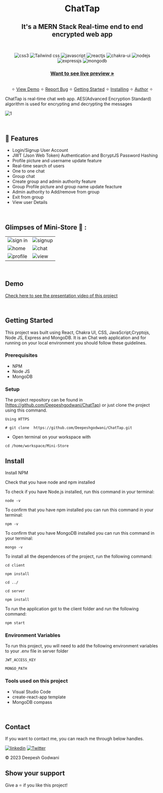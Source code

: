 <h1 align="center">ChatTap</h1> 

<h2 align="center">It's a MERN Stack Real-time end to end encrypted web app</h2>

<br />
<p align="center">
     <img src="https://img.shields.io/badge/CSS3-1572B6?style=for-the-badge&logo=css3&logoColor=white" alt="css3"/> 
     <img src="https://img.shields.io/badge/tailwindcss-%2338B2AC.svg?style=for-the-badge&logo=tailwind-css&logoColor=white" alt="Tailwind css" />
     <img src="https://img.shields.io/badge/JAVASCRIPT-%230077B5.svg?&style=for-the-badge&color=black&logo=JAVASCRIPT&logoColor=yellow" alt="javascript"/>
    <img src="https://img.shields.io/badge/React-20232A?style=for-the-badge&logo=react&logoColor=61DAFB" alt="reactjs" />
    <img src="https://img.shields.io/badge/Chakra%20UI-3bc7bd?style=for-the-badge&logo=chakraui&logoColor=white" alt="chakra-ui"/>  
    <img src="https://img.shields.io/badge/Node.js-339933?style=for-the-badge&logo=nodedotjs&logoColor=white" alt="nodejs" />
    <img src="https://img.shields.io/badge/Express.js-000000?style=for-the-badge&logo=express&logoColor=white" alt="expressjs"/>
    <img src="https://img.shields.io/badge/MongoDB-4EA94B?style=for-the-badge&logo=mongodb&logoColor=white" alt="mongodb"/>
</p>

<h3 align="center"><a href="https://chattap.onrender.com/"><strong>Want to see live preview »</strong></a></h3>

<p align="center"> 
    <br />&#10023;
    <a href="#Demo">View Demo</a>   &#10023;  
    <a href="https://github.com/Deepeshgodwani/ChatTap/issues">Report Bug</a>    &#10023;
    <a href="#Getting-Started">Getting Started</a> &#10023; <a href="#Install">Installing</a> &#10023;    
    <a href="#Contact">Author</a> &#10023;
  </p>
  
  ChatTap is real-time chat web app. AES(Advanced Encryption Standard) algorithm is used for encrypting amd decrypting the messages
  
 
  
  ![1](https://res.cloudinary.com/dynjwlpl3/image/upload/v1676485150/Chat-app/chatFront_qnidky.png)
  
  <br />
  
## 🚀 Features
- Login/Signup User Account
- JWT (Json Web Token) Authentication and BcryptJS Password Hashing
- Profile picture and username update feature
- Real-time search of users
- One to one chat
- Group chat
- Create group and admin authority feature
- Group Profile picture and group name update feacture
- Admin authority to Add/remove from group
- Exit from group
- View user Details
<br />

## Glimpses of Mini-Store 🙈 :


<table>
  <tr>
    <td><img src="https://res.cloudinary.com/dynjwlpl3/image/upload/v1676485142/Chat-app/chatLogin_grmqbc.png" alt="sign in" /></td>
    <td><img src="https://res.cloudinary.com/dynjwlpl3/image/upload/v1676485142/Chat-app/chatsignup_gt3jry.png" alt="signup" /></td>
  </tr>
  <tr>
    <td><img src="https://res.cloudinary.com/dynjwlpl3/image/upload/v1676485150/Chat-app/chat1_nvkpoy.png" alt="home" /></td>
    <td><img src="https://res.cloudinary.com/dynjwlpl3/image/upload/v1676485143/Chat-app/chat2_c471zh.png" alt="chat" /></td>
  </tr>
  <tr>
    <td><img src="https://res.cloudinary.com/dynjwlpl3/image/upload/v1676485143/Chat-app/chat3_a3xnes.png" alt="profile" /></td>
    <td><img src="https://res.cloudinary.com/dynjwlpl3/image/upload/v1676485143/Chat-app/chat4_prqgf3.png" alt="view" /></td>
  </tr>
</table>

<br />

## Demo

[Check here to see the presentation video of this project](https://www.linkedin.com/posts/m-sehrawat_programming-marketing-computerscience-activity-6932731204051816448-q0vg?utm_source=linkedin_share&utm_medium=member_desktop_web)


<br/>


## Getting Started

This project was built using React, Chakra UI, CSS, JavaScript,Cryptojs, Node JS, Express and MongoDB. It is an Chat web application and for running on your local environment you should follow these guidelines.


### Prerequisites

- NPM 
- Node JS
- MongoDB

### Setup


The project repository can be found in [https://github.com/Deepeshgodwani/ChatTap) or just clone the project using this command. 


```
Using HTTPS

# git clone  https://github.com/Deepeshgodwani/ChatTap.git
```

+ Open terminal on your workspace with

```
cd /home/workspace/Mini-Store
```


## Install

Install NPM

Check that you have node and npm installed

To check if you have Node.js installed, run this command in your terminal:


```
node -v
```

To confirm that you have npm installed you can run this command in your terminal:


```
npm -v
```

To confirm that you have MongoDB installed you can run this command in your terminal:


```
mongo -v
```


To install all the dependences of the project, run the following command:


```
cd client

npm install

cd ../

cd server

npm install
```


To run the application got to the client folder and run the following command:

```
npm start
```

### Environment Variables

To run this project, you will need to add the following environment variables to your .env file in server folder

`JWT_ACCESS_KEY`

`MONGO_PATH`


### Tools used on this project

- Visual Studio Code
- create-react-app template
- MongoDB compass

<br/>



## Contact

If you want to contact me, you can reach me through below handles.

[![linkedin](https://img.shields.io/badge/Deepesh_Godwani-0077B5?style=for-the-badge&logo=linkedin&logoColor=white)](linkedin.com/in/deeepesh-godwani-4269531b0)
[![Twitter](https://img.shields.io/badge/Deepesh_Godwani-20232A?style=for-the-badge&logo=Github&logoColor=white)](https://github.com/Deepeshgodwani)

© 2023 Deepesh Godwani



## Show your support

Give a ⭐️ if you like this project!
